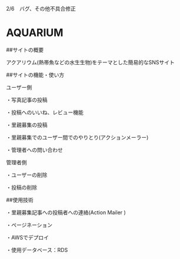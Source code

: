 2/6　バグ、その他不具合修正

# AQUARIUM

##サイトの概要

アクアリウム(熱帯魚などの水生生物)をテーマとした簡易的なSNSサイト

##サイトの機能・使い方

ユーザー側

・写真記事の投稿

・投稿へのいいね、レビュー機能

・里親募集の投稿

・里親募集でのユーザー間でのやりとり(アクションメーラー)

・管理者への問い合わせ


管理者側

・ユーザーの削除

・投稿の削除

##使用技術

・里親募集記事への投稿者への連絡(Action Mailer )

・ページネーション

・AWSでデプロイ

・使用データベース：RDS

